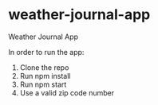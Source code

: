 # weather-journal-app
Weather Journal App


In order to run the app:
1. Clone the repo
2. Run npm install
3. Run npm start
3. Use a valid zip code number